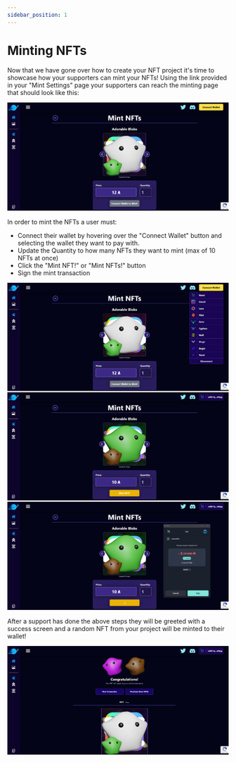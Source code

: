 ```yaml
---
sidebar_position: 1
---
```


# Minting NFTs

Now that we have gone over how to create your NFT project it's time to showcase how your supporters can mint your NFTs! Using the link provided in your "Mint Settings" page your supporters can reach the minting page that should look like this:

![Mint Page](/img/nft-projects/mint-nfts/minting-nfts/mint-page.png)

In order to mint the NFTs a user must:

-   Connect their wallet by hovering over the "Connect Wallet" button and selecting the wallet they want to pay with.
-   Update the Quantity to how many NFTs they want to mint (max of 10 NFTs at once)
-   Click the "Mint NFT!" or "Mint NFTs!" button
-   Sign the mint transaction

![Mint Page Wallet](/img/nft-projects/mint-nfts/minting-nfts/mint-page-wallet.png)
![Mint Page Wallet Connected](/img/nft-projects/mint-nfts/minting-nfts/mint-page-wallet-connected.png)
![Mint Page Minting](/img/nft-projects/mint-nfts/minting-nfts/mint-page-minting.png)

After a support has done the above steps they will be greeted with a success screen and a random NFT from your project will be minted to their wallet!

![Mint Page Success](/img/nft-projects/mint-nfts/minting-nfts/mint-page-success.png)
